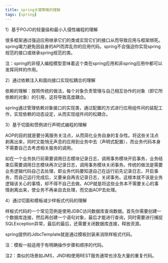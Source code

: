 ```yaml
---
title: spring关键策略的理解
tags: [spring]
---
```


1）基于POJO的轻量级和最小入侵性编程的理解

很多框架通过强迫应用继承它们的类或实现它们的接口从而导致应用与框架绑死。spring竭力避免因自身的API而弄乱你的应用代码。spring不会强迫你实现spring规范的接口或继承spring规范的类。

注：spring的非侵入编程模型意味着这个类在spring应用和非spring应用中都可以发挥同样的作用。

2）通过依赖注入和面向接口实现松耦合的理解

依赖的理解：按照传统的做法，每个对象负责管理与自己相互协作的对象（即它所依赖的对象）的引用，这将导致高度耦合。

spring通过管理依赖对象接口的实现类，通过配置的方式进行应用组件间的装配工作，实现依赖的动态设定，从而实现组件间的松耦合。

3）基于切面和惯例进行声明式编程的理解

AOP的目的就是要分离服务关注点，从而简化业务自身的复杂性。将这些关注点剥离出来，同时又能悄无声息的应用到业务中去（声明式配置），而业务代码本身不需要自己去考虑相关服务的调用。

如在一个业务执行前需要调用日志模块记录日志，调用事务模块开启事务，业务结束后需要调用日志模块再次记录日志，调用事务模块关闭事务。传统的做法是需要业务逻辑代码自己去处理，即业务代码要知道自己在运行前先记录日志，开启事务，而自己运行完成后，又要亲自再去记录日志，关闭事务。这根本就不该是业务逻辑该关心的事情，却不得不自己去做。AOP就是将这些业务本不需要关心的事情剥离出来，使业务不再亲自去处理，而交由AOP去处理。

4）通过切面和模板减少样板式代码的理解

样板式代码的一个常见范例是使用JDBC访问数据库查询数据。首先你需要创建一个数据库连接，然后再创建一个语句对象，最后才能进行查询，同时需要进行捕捉SQLException异常，最后的最后，还需要关闭数据库连接，释放资源。

spring提供的JdbcTemplate就是通过模板封装来消除样板式代码。

注：模板一般适用于有明确操作步骤和顺序的代码。

注2：类似的场景如JMS，JNDI和使用REST服务通常也涉及大量的重复代码。